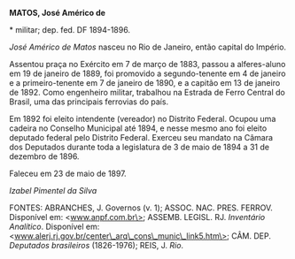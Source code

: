 **MATOS, José Américo de**

\* militar; dep. fed. DF 1894-1896.

*José Américo de Matos* nasceu no Rio de Janeiro, então capital do
Império.

Assentou praça no Exército em 7 de março de 1883, passou a alferes-aluno
em 19 de janeiro de 1889, foi promovido a segundo-tenente em 4 de
janeiro e a primeiro-tenente em 7 de janeiro de 1890, e a capitão em 13
de janeiro de 1892. Como engenheiro militar, trabalhou na Estrada de
Ferro Central do Brasil, uma das principais ferrovias do país.

Em 1892 foi eleito intendente (vereador) no Distrito Federal. Ocupou uma
cadeira no Conselho Municipal até 1894, e nesse mesmo ano foi eleito
deputado federal pelo Distrito Federal. Exerceu seu mandato na Câmara
dos Deputados durante toda a legislatura de 3 de maio de 1894 a 31 de
dezembro de 1896.

Faleceu em 23 de maio de 1897.

*Izabel Pimentel da Silva*

FONTES: ABRANCHES, J. Governos (v. 1); ASSOC. NAC. PRES. FERROV.
Disponível em: \<www.anpf.com.br\>; ASSEMB. LEGISL. RJ. *Inventário
Analítico*. Disponível em:
\<www.alerj.rj.gov.br/center\_arq\_cons\_munic\_link5.htm\>; CÂM. DEP.
*Deputados brasileiros* (1826-1976); REIS, J. *Rio*.
